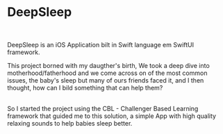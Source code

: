 # DeepSleep


<br>

DeepSleep is an iOS Application bilt in Swift language em SwiftUI framework.

This project borned with my daugther's birth, We took a deep dive into motherhood/fatherhood and we come across on of the most common issues, the baby's sleep but many of ours friends faced it, and I then thought, how can I bild something that can help them? 

<br>
So I started the project using the CBL - Challenger Based Learning framework that guided me to this solution, a simple App with high quality relaxing sounds to help babies sleep better.

